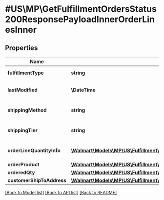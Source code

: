 # #US\MP\GetFulfillmentOrdersStatus200ResponsePayloadInnerOrderLinesInner

## Properties

Name | Type | Description | Notes
------------ | ------------- | ------------- | -------------
**fulfillmentType** | **string** | fulfillmentType of the order | [optional]
**lastModified** | **\DateTime** | Last modified date of the order lines | [optional]
**shippingMethod** | **string** | Shipping method of the order lines | [optional]
**shippingTier** | **string** | Shipping tier of the order lines | [optional]
**orderLineQuantityInfo** | [**\Walmart\Models\MP\US\Fulfillment\GetFulfillmentOrdersStatus200ResponsePayloadInnerOrderLinesInnerOrderLineQuantityInfoInner[]**](GetFulfillmentOrdersStatus200ResponsePayloadInnerOrderLinesInnerOrderLineQuantityInfoInner.md) | Order line quantity information | [optional]
**orderProduct** | [**\Walmart\Models\MP\US\Fulfillment\GetFulfillmentOrdersStatus200ResponsePayloadInnerOrderLinesInnerOrderProduct**](GetFulfillmentOrdersStatus200ResponsePayloadInnerOrderLinesInnerOrderProduct.md) |  | [optional]
**orderedQty** | [**\Walmart\Models\MP\US\Fulfillment\GetFulfillmentOrdersStatus200ResponsePayloadInnerShipmentsInnerShipmentLinesInnerQuantity**](GetFulfillmentOrdersStatus200ResponsePayloadInnerShipmentsInnerShipmentLinesInnerQuantity.md) |  | [optional]
**customerShipToAddress** | [**\Walmart\Models\MP\US\Fulfillment\GetFulfillmentOrdersStatus200ResponsePayloadInnerOrderLinesInnerCustomerShipToAddress**](GetFulfillmentOrdersStatus200ResponsePayloadInnerOrderLinesInnerCustomerShipToAddress.md) |  | [optional]


[[Back to Model list]](../) [[Back to API list]](../../Api/US/MP) [[Back to README]](../../README.md)
